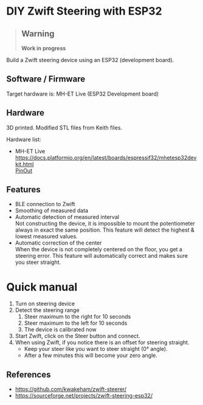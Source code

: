 DIY Zwift Steering with ESP32
=============================

> Warning  
> ------
>
> __Work in progress__

Build a Zwift steering device using an ESP32 (development board).

## Software / Firmware
Target hardware is: MH-ET Live (ESP32 Development board)

## Hardware
3D printed. Modified STL files from Keith files.

Hardware list:
- MH-ET Live  
  https://docs.platformio.org/en/latest/boards/espressif32/mhetesp32devkit.html  
  [PinOut](hardware/img/1499504017768-1pinmap.jpg)

## Features

* BLE connection to Zwift
* Smoothing of measured data
* Automatic detection of measured interval  
  Not constructing the device, it is impossible to mount the potentiometer always in exact the same position. This feature will detect the highest & lowest measured values.
* Automatic correction of the center   
  When the device is not completely centered on the floor, you get a steering error. This feature will automatically correct and makes sure you steer straight.

# Quick manual

1. Turn on steering device
2. Detect the steering range
   1. Steer maximum to the right for 10 seconds
   1. Steer maximum to the left for 10 seconds
   1. The device is calibrated now
3. Start Zwift, click on the Steer button and connect.
4. When using Zwift, if you notice there is an offset for steering straight. 
   * Keep your steer like you want to steer straight (0° angle).
   * After a few minutes this will become your zero angle.
   

References
----------

* https://github.com/kwakeham/zwift-steerer/
* https://sourceforge.net/projects/zwift-steering-esp32/

